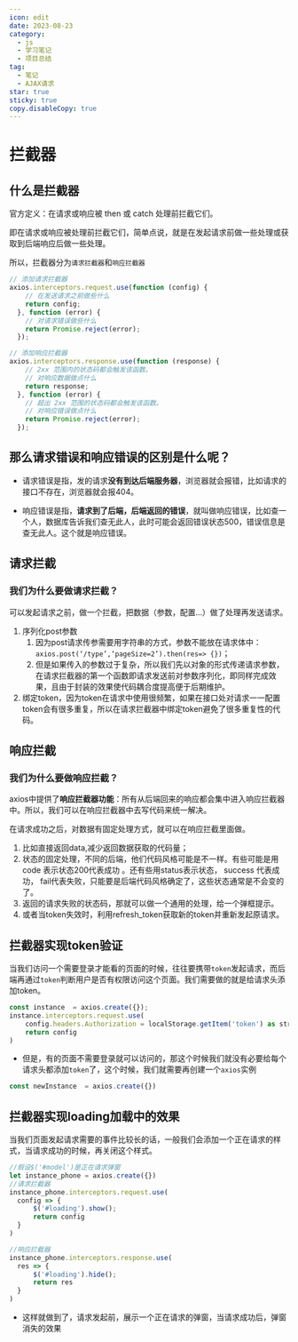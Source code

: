 ```yaml
---
icon: edit
date: 2023-08-23
category:
  - js
  - 学习笔记
  - 项目总结
tag:
  - 笔记
  - AJAX请求
star: true
sticky: true
copy.disableCopy: true
---
```


# 拦截器

## 什么是拦截器

官方定义：在请求或响应被 then 或 catch 处理前拦截它们。

即在请求或响应被处理前拦截它们，简单点说，就是在发起请求前做一些处理或获取到后端响应后做一些处理。

所以，拦截器分为`请求拦截器`和`响应拦截器`

```js
// 添加请求拦截器
axios.interceptors.request.use(function (config) {
    // 在发送请求之前做些什么
    return config;
  }, function (error) {
    // 对请求错误做些什么
    return Promise.reject(error);
  });
```

```js
// 添加响应拦截器
axios.interceptors.response.use(function (response) {
    // 2xx 范围内的状态码都会触发该函数。
    // 对响应数据做点什么
    return response;
  }, function (error) {
    // 超出 2xx 范围的状态码都会触发该函数。
    // 对响应错误做点什么
    return Promise.reject(error);
  });
```

## 那么请求错误和响应错误的区别是什么呢？

- 请求错误是指，发的请求**没有到达后端服务器**，浏览器就会报错，比如请求的接口不存在，浏览器就会报404。

- 响应错误是指，**请求到了后端，后端返回的错误**，就叫做响应错误，比如查一个人，数据库告诉我们查无此人，此时可能会返回错误状态500，错误信息是查无此人。这个就是响应错误。

## 请求拦截

### 我们为什么要做请求拦截？

可以发起请求之前，做一个拦截，把数据（参数，配置…）做了处理再发送请求。

1. 序列化post参数
   1. 因为post请求传参需要用字符串的方式，参数不能放在请求体中： `axios.post(‘/type’,‘pageSize=2’).then(res=> {})`；
   2. 但是如果传入的参数过于复杂，所以我们先以对象的形式传递请求参数，在请求拦截器的第一个函数即请求发送前对参数序列化，即同样完成效果，且由于封装的效果使代码耦合度提高便于后期维护。
2. 绑定token，因为token在请求中使用很频繁，如果在接口处对请求一一配置token会有很多重复，所以在请求拦截器中绑定token避免了很多重复性的代码。

## 响应拦截

### 我们为什么要做响应拦截？

axios中提供了**响应拦截器功能**：所有从后端回来的响应都会集中进入响应拦截器中。所以，我们可以在响应拦截器中去写代码来统一解决。

在请求成功之后，对数据有固定处理方式，就可以在响应拦截里面做。

1. 比如直接返回data,减少返回数据获取的代码量；
2. 状态的固定处理，不同的后端，他们代码风格可能是不一样。有些可能是用code 表示状态200代表成功 。还有些用status表示状态， success 代表成功， fail代表失败，只能要是后端代码风格确定了，这些状态通常是不会变的了。
3. 返回的请求失败的状态码，那就可以做一个通用的处理，给一个弹框提示。
4. 或者当token失效时，利用refresh_token获取新的token并重新发起原请求。

## 拦截器实现token验证

当我们访问一个需要登录才能看的页面的时候，往往要携带`token`发起请求，而后端再通过`token`判断用户是否有权限访问这个页面。我们需要做的就是给请求头添加token。

```js
const instance  = axios.create({});
instance.interceptors.request.use(
    config.headers.Authorization = localStorage.getItem('token') as string;
    return config
)
```

- 但是，有的页面不需要登录就可以访问的，那这个时候我们就没有必要给每个请求头都添加`token`了，这个时候，我们就需要再创建一个`axios`实例

```js
const newInstance  = axios.create({})
```

## 拦截器实现loading加载中的效果

当我们页面发起请求需要的事件比较长的话，一般我们会添加一个正在请求的样式，当请求成功的时候，再关闭这个样式。

```js
//假设$('#model')是正在请求弹窗
let instance_phone = axios.create({})
//请求拦截器
instance_phone.interceptors.request.use(
  config => {
      $('#loading').show();
      return config
  }
)

//响应拦截器
instance_phone.interceptors.response.use(
  res => {
      $('#loading').hide();
      return res
  }
)
```

- 这样就做到了，请求发起前，展示一个正在请求的弹窗，当请求成功后，弹窗消失的效果
